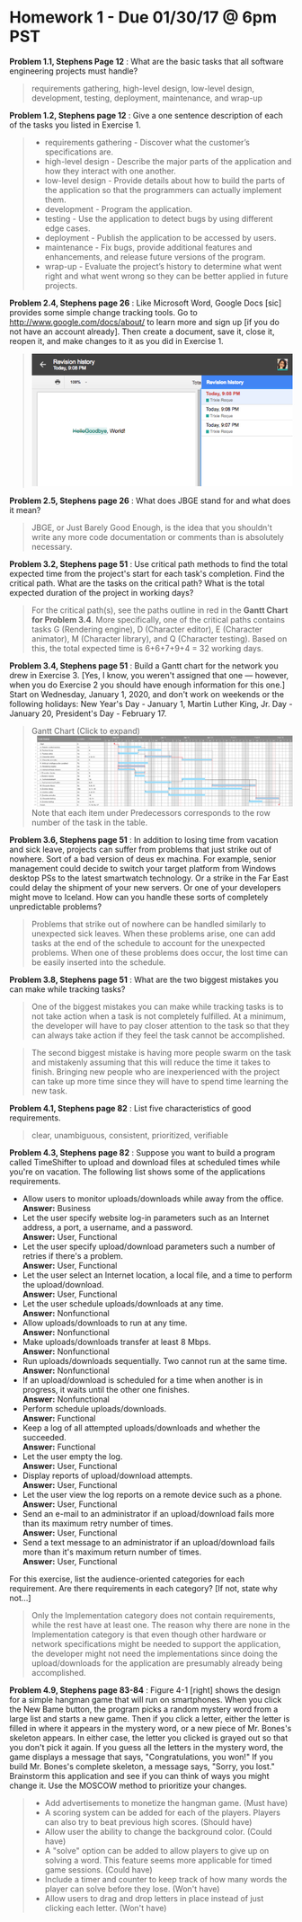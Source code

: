 # Homework 1 - Due 01/30/17 @ 6pm PST

**Problem 1.1, Stephens Page 12**
:  What are the basic tasks that all software engineering projects must handle?
> requirements gathering, high-level design, low-level design, development, testing, deployment, maintenance, and wrap-up

**Problem 1.2, Stephens page 12**
: Give a one sentence description of each of the tasks you listed in Exercise 1.
> * requirements gathering - Discover what the customer’s specifications are.
> * high-level design - Describe the major parts of the application and how they interact with one another.
> * low-level design - Provide details about how to build the parts of the application so that the programmers can actually implement them.
> * development - Program the application.
> * testing - Use the application to detect bugs by using different edge cases.
> * deployment - Publish the application to be accessed by users.
> * maintenance - Fix bugs, provide additional features and enhancements, and release future versions of the program.
> * wrap-up - Evaluate the project’s history to determine what went right and what went wrong so they can be better applied in future projects.

**Problem 2.4, Stephens page 26**
: Like Microsoft Word, Google Docs [sic] provides some simple change tracking tools. Go to http://www.google.com/docs/about/ to learn more and sign up [if you do not have an account already]. Then create a document, save it, close it, reopen it, and make changes to it as you did in Exercise 1.
> ![Google Drive Revision History](images/2.4-google-drive.png)

**Problem 2.5, Stephens page 26**
: What does JBGE stand for and what does it mean?
> JBGE, or Just Barely Good Enough, is the idea that you shouldn't write any more code documentation or comments than is absolutely necessary.

**Problem 3.2, Stephens page 51**
: Use critical path methods to find the total expected time from the project's start for each task's completion. Find the critical path. What are the tasks on the critical path? What is the total expected duration of the project in working days?
> For the critical path(s), see the paths outline in red in the **Gantt Chart for Problem 3.4**. More specifically, one of the critical paths contains tasks G (Rendering engine), D (Character editor), E (Character animator), M (Character library), and Q (Character testing). Based on this, the total expected time is 6+6+7+9+4 = 32 working days.

**Problem 3.4, Stephens page 51**
: Build a Gantt chart for the network you drew in Exercise 3. [Yes, I know, you weren't assigned that one — however, when you do Exercise 2 you should have enough information for this one.] Start on Wednesday, January 1, 2020, and don't work on weekends or the following holidays: New Year's Day - January 1, Martin Luther King, Jr. Day - January 20, President's Day - February 17.
> Gantt Chart (Click to expand)
![Gantt Chart](images/3.4-gantt-chart.png)
> Note that each item under Predecessors corresponds to the row number of the task in the table.

**Problem 3.6, Stephens page 51**
: In addition to losing time from vacation and sick leave, projects can suffer from problems that just strike out of nowhere. Sort of a bad version of deus ex machina. For example, senior management could decide to switch your target platform from Windows desktop PSs to the latest smartwatch technology. Or a strike in the Far East could delay the shipment of your new servers. Or one of your developers might move to Iceland. How can you handle these sorts of completely unpredictable problems?
> Problems that strike out of nowhere can be handled similarly to unexpected sick leaves. When these problems arise, one can add tasks at the end of the schedule to account for the unexpected problems. When one of these problems does occur, the lost time can be easily inserted into the schedule.

**Problem 3.8, Stephens page 51**
: What are the two biggest mistakes you can make while tracking tasks?
> One of the biggest mistakes you can make while tracking tasks is to not take action when a task is not completely fulfilled. At a minimum, the developer will have to pay closer attention to the task so that they can always take action if they feel the task cannot be accomplished.

> The second biggest mistake is having more people swarm on the task and mistakenly assuming that this will reduce the time it takes to finish. Bringing new people who are inexperienced with the project can take up more time since they will have to spend time learning the new task.

**Problem 4.1, Stephens page 82**
: List five characteristics of good requirements.
> clear, unambiguous, consistent, prioritized, verifiable

**Problem 4.3, Stephens page 82**
: Suppose you want to build a program called TimeShifter to upload and download files at scheduled times while you're on vacation. The following list shows some of the applications requirements.

  * Allow users to monitor uploads/downloads while away from the office. <br>
    **Answer:** Business
  * Let the user specify website log-in parameters such as an Internet address, a port, a username, and a password. <br>
    **Answer:** User, Functional
  * Let the user specify upload/download parameters such a number of retries if there's a problem. <br>
    **Answer:** User, Functional
  * Let the user select an Internet location, a local file, and a time to perform the upload/download. <br>
    **Answer:** User, Functional
  * Let the user schedule uploads/downloads at any time. <br>
    **Answer:** Nonfunctional
  * Allow uploads/downloads to run at any time. <br>
    **Answer:** Nonfunctional
  * Make uploads/downloads transfer at least 8 Mbps. <br>
    **Answer:** Nonfunctional
  * Run uploads/downloads sequentially. Two cannot run at the same time. <br>
    **Answer:** Nonfunctional
  * If an upload/download is scheduled for a time when another is in progress, it waits until the other one finishes. <br>
    **Answer:** Nonfunctional
  * Perform schedule uploads/downloads. <br>
    **Answer:** Functional
  * Keep a log of all attempted uploads/downloads and whether the succeeded. <br>
    **Answer:** Functional
  * Let the user empty the log. <br>
    **Answer:** User, Functional
  * Display reports of upload/download attempts. <br>
    **Answer:** User, Functional
  * Let the user view the log reports on a remote device such as a phone. <br>
    **Answer:** User, Functional
  * Send an e-mail to an administrator if an upload/download fails more than its maximum retry number of times. <br>
    **Answer:** User, Functional
  * Send a text message to an administrator if an upload/download fails more than it's maximum return number of times. <br>
    **Answer:** User, Functional

For this exercise, list the audience-oriented categories for each requirement. Are there requirements in each category? [If not, state why not…]
> Only the Implementation category does not contain requirements, while the rest have at least one. The reason why there are none in the Implementation category is that even though other hardware or network specifications might be needed to support the application, the developer might not need the implementations since doing the upload/downloads for the application are presumably already being accomplished.

**Problem 4.9, Stephens page 83-84**
: Figure 4-1 [right] shows the design for a simple hangman game that will run on smartphones. When you click the New Bame button, the program picks a random mystery word from a large list and starts a new game. Then if you click a letter, either the letter is filled in where it appears in the mystery word, or a new piece of Mr. Bones's skeleton appears. In either case, the letter you clicked is grayed out so that you don't pick it again. If you guess all the letters in the mystery word, the game displays a message that says, "Congratulations, you won!" If you build Mr. Bones's complete skeleton, a message says, "Sorry, you lost." Brainstorm this application and see if you can think of ways you might change it. Use the MOSCOW method to prioritize your changes.
> * Add advertisements to monetize the hangman game. (Must have)
> * A scoring system can be added for each of the players. Players can also try to beat previous high scores. (Should have)
> * Allow user the ability to change the background color. (Could have)
> * A "solve" option can be added to allow players to give up on solving a word. This feature seems more applicable for timed game sessions. (Could have)
> * Include a timer and counter to keep track of how many words the player can solve before they lose. (Won't have)
> * Allow users to drag and drop letters in place instead of just clicking each letter. (Won't have)
